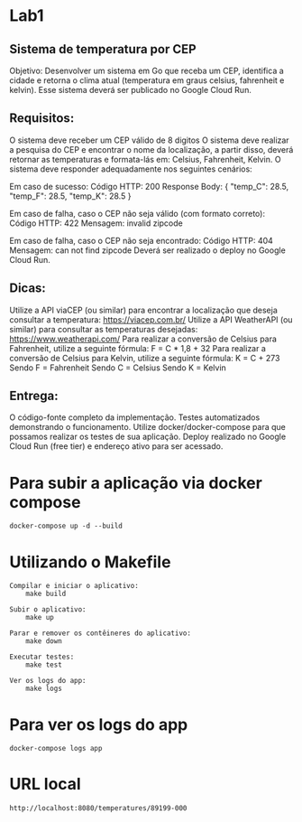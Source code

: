 # Lab1

## Sistema de temperatura por CEP

Objetivo: Desenvolver um sistema em Go que receba um CEP, identifica a cidade e retorna o clima atual (temperatura em graus celsius, fahrenheit e kelvin). Esse sistema deverá ser publicado no Google Cloud Run.

## Requisitos:

O sistema deve receber um CEP válido de 8 digitos
O sistema deve realizar a pesquisa do CEP e encontrar o nome da localização, a partir disso, deverá retornar as temperaturas e formata-lás em: Celsius, Fahrenheit, Kelvin.
O sistema deve responder adequadamente nos seguintes cenários:

Em caso de sucesso:
Código HTTP: 200
Response Body: { "temp_C": 28.5, "temp_F": 28.5, "temp_K": 28.5 }

Em caso de falha, caso o CEP não seja válido (com formato correto):
Código HTTP: 422
Mensagem: invalid zipcode

​​​Em caso de falha, caso o CEP não seja encontrado:
Código HTTP: 404
Mensagem: can not find zipcode
Deverá ser realizado o deploy no Google Cloud Run.

## Dicas:

Utilize a API viaCEP (ou similar) para encontrar a localização que deseja consultar a temperatura: https://viacep.com.br/
Utilize a API WeatherAPI (ou similar) para consultar as temperaturas desejadas: https://www.weatherapi.com/
Para realizar a conversão de Celsius para Fahrenheit, utilize a seguinte fórmula: F = C \* 1,8 + 32
Para realizar a conversão de Celsius para Kelvin, utilize a seguinte fórmula: K = C + 273
Sendo F = Fahrenheit
Sendo C = Celsius
Sendo K = Kelvin

## Entrega:

O código-fonte completo da implementação.
Testes automatizados demonstrando o funcionamento.
Utilize docker/docker-compose para que possamos realizar os testes de sua aplicação.
Deploy realizado no Google Cloud Run (free tier) e endereço ativo para ser acessado.

# Para subir a aplicação via docker compose

    docker-compose up -d --build

# Utilizando o Makefile

    Compilar e iniciar o aplicativo:
        make build

    Subir o aplicativo:
        make up

    Parar e remover os contêineres do aplicativo:
        make down

    Executar testes:
        make test

    Ver os logs do app:
        make logs

# Para ver os logs do app

    docker-compose logs app

# URL local

    http://localhost:8080/temperatures/89199-000
